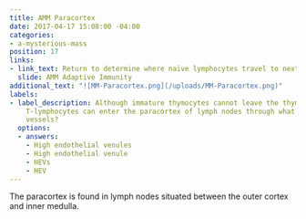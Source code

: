 ```yaml
---
title: AMM Paracortex
date: 2017-04-17 15:08:00 -04:00
categories:
- a-mysterious-mass
position: 17
links:
- link_text: Return to determine where naïve lymphocytes travel to next
  slide: AMM Adaptive Immunity
additional_text: "![MM-Paracortex.png](/uploads/MM-Paracortex.png)"
labels:
- label_description: Although immature thymocytes cannot leave the thymus, mature
    T-lymphocytes can enter the paracortex of lymph nodes through what unique blood
    vessels?
  options:
  - answers:
    - High endothelial venules
    - High endothelial venule
    - HEVs
    - HEV
---
```


The paracortex is found in lymph nodes situated between the outer cortex and inner medulla.